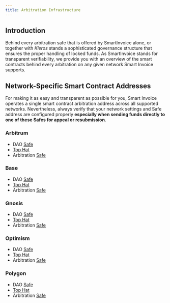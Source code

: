 ```yaml
---
title: Arbitration Infrastructure
---
```


## Introduction

Behind every arbitration safe that is offered by SmartInvoice alone, or together with *Kleros* stands a sophisticated governance structure that ensures the proper handling of locked funds. As SmartInvoice stands for transparent verifiability, we provide you with an overview of the smart contracts behind every arbitration on any given network Smart Invoice supports.

## Network-Specific Smart Contract Addresses

For making it as easy and transparent as possible for you, Smart Invoice operates a single smart contract arbitration address across all supported networks. Nevertheless, always verify that your network settings and Safe address are configured properly **especially when sending funds directly to one of these Safes for appeal or resubmission**.

### Arbitrum

- DAO [Safe](https://app.safe.global/home?safe=arb1:0xb7Cbc9C648f53c843470adF5cfA13a29D0c0deF6)
- [Top Hat](https://app.hatsprotocol.xyz/trees/42161/16)
- Arbitration [Safe](https://app.safe.global/home?safe=arb1:0x18542245cA523DFF96AF766047fE9423E0BED3C0)

### Base

- DAO [Safe](https://app.safe.global/home?safe=base:0x768831b22A1a651481c4CcFD33Ff8CDEE06938f3)
- [Top Hat](https://app.hatsprotocol.xyz/trees/8453/14)
- Arbitration [Safe](https://app.safe.global/home?safe=base:0x18542245cA523DFF96AF766047fE9423E0BED3C0)

### Gnosis

- DAO [Safe](https://app.safe.global/home?safe=gno:0x7dbf961efba7518799f616dc4d295f47334f96d5)
- [Top Hat](https://app.hatsprotocol.xyz/trees/100/108?hatId=108)
- Arbitration [Safe](https://app.safe.global/home?safe=gno:0x18542245cA523DFF96AF766047fE9423E0BED3C0)

### Optimism

- DAO [Safe](https://app.safe.global/home?safe=oeth:0x04531cE340e8315338a3e66A651D8ec61F60F967)
- [Top Hat](https://app.hatsprotocol.xyz/trees/10/96)
- Arbitration [Safe](https://app.safe.global/home?safe=oeth:0x18542245cA523DFF96AF766047fE9423E0BED3C0)

### Polygon

- DAO [Safe](https://app.safe.global/home?safe=matic:0xb09F7Ada3F914356daB3eCDb3aAeac772700D4D0)
- [Top Hat](https://app.hatsprotocol.xyz/trees/137/40?hatId=40)
- Arbitration [Safe](https://app.safe.global/home?safe=matic:0x18542245cA523DFF96AF766047fE9423E0BED3C0)